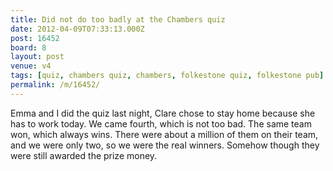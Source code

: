```yaml
---
title: Did not do too badly at the Chambers quiz
date: 2012-04-09T07:33:13.000Z
post: 16452
board: 8
layout: post
venue: v4
tags: [quiz, chambers quiz, chambers, folkestone quiz, folkestone pub]
permalink: /m/16452/
---
```

Emma and I did the quiz last night, Clare chose to stay home because she has to work today. We came fourth, which is not too bad. The same team won, which always wins. There were about a million of them on their team, and we were only two, so we were the real winners. Somehow though they were still awarded the prize money.
